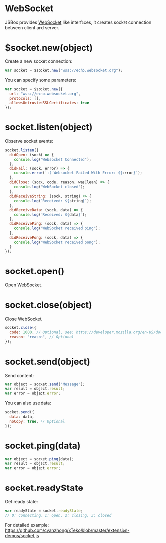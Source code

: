 # WebSocket

JSBox provides [WebSocket](https://developer.mozilla.org/en-US/docs/Web/API/WebSockets_API) like interfaces, it creates socket connection between client and server.

# $socket.new(object)

Create a new socket connection:

```js
var socket = $socket.new("wss://echo.websocket.org");
```

You can specify some parameters:

```js
var socket = $socket.new({
  url: "wss://echo.websocket.org",
  protocols: [],
  allowsUntrustedSSLCertificates: true
});
```

# socket.listen(object)

Observe socket events:

```js
socket.listen({
  didOpen: (sock) => {
    console.log("Websocket Connected");
  },
  didFail: (sock, error) => {
    console.error(`:( Websocket Failed With Error: ${error}`);
  },
  didClose: (sock, code, reason, wasClean) => {
    console.log("WebSocket closed");
  },
  didReceiveString: (sock, string) => {
    console.log(`Received: ${string}`);
  },
  didReceiveData: (sock, data) => {
    console.log(`Received: ${data}`);
  },
  didReceivePing: (sock, data) => {
    console.log("WebSocket received ping");
  },
  didReceivePong: (sock, data) => {
    console.log("WebSocket received pong");
  }
});
```

# socket.open()

Open WebSocket.

# socket.close(object)

Close WebSocket.

```js
socket.close({
  code: 1000, // Optional, see: https://developer.mozilla.org/en-US/docs/Web/API/CloseEvent
  reason: "reason", // Optional
});
```

# socket.send(object)

Send content:

```js
var object = socket.send("Message");
var result = object.result;
var error = object.error;
```

You can also use data:

```js
socket.send({
  data: data,
  noCopy: true, // Optional
});
```

# socket.ping(data)

```js
var object = socket.ping(data);
var result = object.result;
var error = object.error;
```

# socket.readyState

Get ready state:

```js
var readyState = socket.readyState;
// 0: connecting, 1: open, 2: closing, 3: closed
```

For detailed example: https://github.com/cyanzhong/xTeko/blob/master/extension-demos/socket.js
